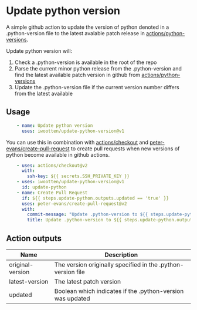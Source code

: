 # Update python version

A simple github action to update the version of python denoted in a .python-version file to the latest avalable patch release in [actions/python-versions](https://raw.githubusercontent.com/actions/python-versions/master/versions-manifest.json). 

Update python version will:

1. Check a .python-version is available in the root of the repo
2. Parse the current minor python release from the .python-version and find the latest available patch version in github from [actions/python-versions](https://raw.githubusercontent.com/actions/python-versions/master/versions-manifest.json)
3. Update the .python-version file if the current version number differs from the latest available

## Usage

```yml
    - name: Update python version
      uses: iwootten/update-python-version@v1
```

You can use this in combination with [actions/checkout](https://github.com/peter-evans/create-pull-request) and [peter-evans/create-pull-request](https://github.com/peter-evans/create-pull-request)  to create pull requests when new versions of python become available in github actions.

```yml
    - uses: actions/checkout@v2
      with:
        ssh-key: ${{ secrets.SSH_PRIVATE_KEY }}
    - uses: iwootten/update-python-version@v1
      id: update-python
    - name: Create Pull Request
      if: ${{ steps.update-python.outputs.updated == 'true' }}
      uses: peter-evans/create-pull-request@v2
      with: 
        commit-message: "Update .python-version to ${{ steps.update-python.outputs.latest-version }}"
        title: Update .python-version to ${{ steps.update-python.outputs.latest-version }}
```

## Action outputs

| Name | Description |
|------|-------------|
| original-version | The version originally specified in the .python-version file |
| latest-version | The latest patch version |
| updated | Boolean which indicates if the .python-version was updated
